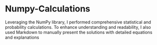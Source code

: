 # Numpy-Calculations
Leveraging the NumPy library, I performed comprehensive statistical and probability calculations. To enhance understanding and readability, I also used Markdown to manually present the solutions with detailed equations and explanations
